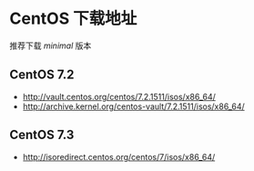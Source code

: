 # CentOS 下载地址
推荐下载 *minimal* 版本

## CentOS 7.2
- http://vault.centos.org/centos/7.2.1511/isos/x86_64/
- http://archive.kernel.org/centos-vault/7.2.1511/isos/x86_64/

## CentOS 7.3 
- http://isoredirect.centos.org/centos/7/isos/x86_64/
